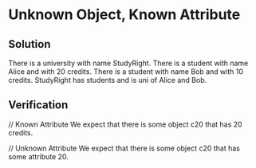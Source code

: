 # Unknown Object, Known Attribute

## Solution

There is a university with name StudyRight.
There is a student with name Alice and with 20 credits.
There is a student with name Bob and with 10 credits.
StudyRight has students and is uni of Alice and Bob.

## Verification

// Known Attribute
We expect that there is some object c20 that has 20 credits.

// Unknown Attribute
We expect that there is some object c20 that has some attribute 20.
